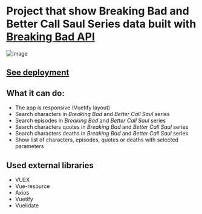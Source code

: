 # Project that show Breaking Bad and Better Call Saul Series data built with [Breaking Bad API](https://www.breakingbadapi.com/documentation)

![image](https://github.com/Nickborovkov/Breaking_Bad_DB/blob/master/src/assets/appScreenshot.png)

## [See deployment](https://nickborovkov.github.io/Breaking_Bad_DB/#/)

## What it can do:
- The app is responsive (Vuetify layout)
- Search characters in *Breaking Bad* and *Better Call Saul* series
- Search episodes in *Breaking Bad* and *Better Call Saul* series
- Search characters quotes in *Breaking Bad* and *Better Call Saul* series
- Search characters deaths in *Breaking Bad* and *Better Call Saul* series
- Show list of characters, episodes, quotes or deaths with selected parameters

## Used external libraries
- VUEX
- Vue-resource
- Axios
- Vuetify
- Vuelidate
